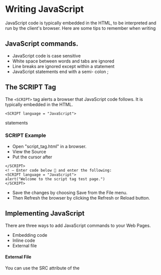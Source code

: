 # Writing JavaScript

JavaScript code is typically embedded in the HTML, to be interpreted and
run by the client's browser. Here are some tips to remember when writing


## JavaScript commands.
* JavaScript code is case sensitive
* White space between words and tabs are ignored
* Line breaks are ignored except within a statement
* JavaScript statements end with a semi- colon ;


## The SCRIPT Tag


The ```<SCRIPT>``` tag alerts a browser that JavaScript code follows. It is typically embedded in the HTML.
```
<SCRIPT language = "JavaScript">
```
statements

### SCRIPT Example
* Open "script_tag.html" in a browser.
* View the Source
* Put the cursor after

```
</SCRIPT>
<! – Enter code below 􀃆 and enter the following:
<SCRIPT language = "JavaScript">
alert("Welcome to the script tag test page.")
</SCRIPT>
```

* Save the changes by choosing Save from the File menu.
* Then Refresh the browser by clicking the Refresh or Reload button.


## Implementing JavaScript

There are three ways to add JavaScript commands to your Web Pages.
* Embedding code
* Inline code
* External file

#### External File

You can use the SRC attribute of the <SCRIPT> tag to call JavaScript code
from an external text file. This is useful if you have a lot of code or you
want to run it from several pages, because any number of pages can call the
same external JavaScript file. The text file itself contains no HTML tags. It
is call by the following tag:
```
<SCRIPT SRC="filename.js">   </SCRIPT>
```

#### External Example
* Open "external.html" in a browser
* View the Source
* Put the cursor after <! – Enter code here 􀃆 and enter:

```
<SCRIPT language = "JavaScript" SRC = "external.js"> </SCRIPT>
```

#### Save the changes and Refresh the browser.
